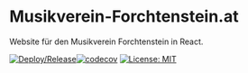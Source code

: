 # Musikverein-Forchtenstein.at
Website für den Musikverein Forchtenstein in React.

[![Deploy/Release](https://github.com/VenelALEX/mv_forchtenstein/actions/workflows/main.yml/badge.svg)](https://github.com/VenelALEX/mv_forchtenstein/actions/workflows/main.yml)[![codecov](https://codecov.io/gh/VenelALEX/mv_forchtenstein/branch/master/graph/badge.svg?token=7OF9SKU1WH)](https://codecov.io/gh/VenelALEX/mv_forchtenstein) [![License: MIT](https://img.shields.io/badge/License-MIT-yellow.svg)](https://opensource.org/licenses/MIT)

